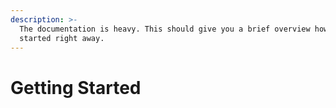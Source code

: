 ```yaml
---
description: >-
  The documentation is heavy. This should give you a brief overview how to get
  started right away.
---
```


# Getting Started

